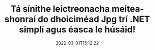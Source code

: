 ---
############################# Static ############################
layout: "auto-gen-signature"
date: 2022-03-01T15:12:22
draft: false
operation: Sign
signaturetype: Metadata
fileformat: Jpg
productName: .NET
lang: ga
productCode: net
otherformats: pdf doc docx docm dot dotm dotx odt ott rtf xls xlsx xlsm xlsb csv ods ots xltx xltm ppt pptx pps ppsx odp otp potx potm pptm ppsm png jpg bmp gif tiff svg webp wmf
breadcrumb: Put Metadata signature on Jpg for C#

############################# Head ############################
head_title: "Cuir sínithe leictreonacha Meiteashonraí i gceangal le doiciméid Jpg trí C#"
head_description: "Úsáid Meiteashonraí mar shínithe leictreonacha folaithe i do dhoiciméid Jpg ag baint úsáide as cúpla líne de chód C#. Bain úsáid as an GroupDocs Document Signature API chun do dhoiciméid ghnó agus do chomhaid a ríomhshíniú le faisnéis Meiteashonraí."

############################# Header ############################
title: "Tá sínithe leictreonacha meiteashonraí do dhoiciméad Jpg trí .NET simplí agus éasca le húsáid!"
description: "eSigh do dhoiciméid agus do chonarthaí Jpg le hiontrálacha Meiteashonraí folaithe. Gin Meiteashonraí do PDFs, doiciméid MS Word, leabhair oibre MS Excel, cur i láthair MS PowerPoint agus formáidí íomhá éagsúla gan aon fhadhbanna agus códú breise."
bg_image: "https://cms.admin.containerize.com/templates/aspose/App_Themes/V3/images/bg/header1.png"
bg_overlay: false
button:
    enable: true

############################# SubMenu ############################
submenu:
    enable: true

    left:
        img_alt: "GroupDocs.Signature for .NET"
        image: "https://cms.admin.containerize.com/templates/groupdocs/images/product-logos/90x90-noborder/groupdocs-signature-net.png"
        product: "GroupDocs.Signature"
        platform: ".NET"



############################# About ############################
about:
    enable: true
    title: "Maidir le GroupDocs.Signature for .NET API sínithe meiteashonraí"
    content: |
        Is API coitianta é [GroupDocs.Signature for .NET](https://products.groupdocs.com/signature/net/) le haghaidh ríomhshíniú doiciméad digiteach. Tá sínithe amhail téacsanna, íomhánna, teastais dhigiteacha, barrachóid, cóid QR, stampaí nó meiteashonraí ar fáil. D’fhéadfaí sínithe a chur ar PDF, doiciméid MS Word, leabhair oibre MS Excel, láithreoireachtaí MS PowerPoint, comhaid Adobe Photoshop agus formáidí éagsúla íomhá. Is féidir le custaiméirí a ndoiciméad a shíniú agus ríomhshínithe a cuireadh ar na doiciméid sin a nuashonrú, a chuardach, a fhíorú, a scriosadh nó a réamhamharc. Thairis sin, soláthraítear go leor cumais le haghaidh saincheapadh sínithe.
    

############################# Steps ############################
steps:
    enable: true
    title_left: "Céimeanna chun Jpg a shíniú le Metadata in C#"
    content_left: |
        Soláthraíonn [GroupDocs.Signature for .NET](https://products.groupdocs.com/signature/net/) cumas chun doiciméid Jpg a shíniú le sínithe Metadata go tapa agus go héasca.
        
        * Cruthaigh sampla d'aicme Sínithe ag soláthar Jpg comhad atá ceaptha a shíniú mar chonair nó mar shruth cuimhne
        * Cuir rang SignOptions ar bun agus socraigh na sonraí go léir a éilítear.
        * Iarr ar an modh Signature.Sign() aschuir {{ Fileformat}} comhad nó sruth cuimhne a rith

    title_right: " Riachtanais Chórais"
    content_right: |
        Tacaítear le GroupDocs.Signature for .NET ar gach mór-ardán agus córas oibriúcháin. Sula ndéanann tú an cód thíos, déan cinnte go bhfuil na réamhriachtanais seo a leanas suiteáilte ar do chóras.

        * Córais oibriúcháin: Microsoft Windows, Linux, MacOS
        * Timpeallachtaí forbartha: Microsoft Visual Studio, Xamarin, MonoDevelop
        * Frameworks: .NET Framework, .NET Standard, .NET Core, Mono
        * Faigh an GroupDocs.Signature for .NET is déanaí ó [Nuget](https://www.nuget.org/packages/groupdocs.signature)
         
    code: |
        ```csharp    
        
        // Set up input Jpg file
        string filePath = "input.jpg";
        // Set up output file
        string outputFilePath = "output.jpg";

        // Instantiate Signature for input file
        using (var signature = new GroupDocs.Signature.Signature(filePath))
        {
                // instantiate metadata signing options
                MetadataSignOptions options = new MetadataSignOptions();

                // Specify different Metadata Signatures and add them to options signature collection
                // set start id
                ushort imgsMetadataId = 41996;
                // setup int value
                ImageMetadataSignature mdSign_DocId = new ImageMetadataSignature(imgsMetadataId++, 123456); // int
                options.Signatures.Add(mdSign_DocId);
                // setup Author property
                ImageMetadataSignature mdSign_Author = new ImageMetadataSignature(imgsMetadataId++, "Mr.Scherlock Holmes"); // string
                options.Signatures.Add(mdSign_Author);
                // setup data of sign date
                ImageMetadataSignature mdSign_Date = new ImageMetadataSignature(imgsMetadataId++, DateTime.Now); // DateTime
                options.Signatures.Add(mdSign_Date);
                // setup double
                ImageMetadataSignature mdSign_Amnt = new ImageMetadataSignature(imgsMetadataId++, 123.456M); //decimal value
                options.Signatures.Add(mdSign_Amnt);

                // sign Jpg document
                SignResult result = signature.Sign(outputFilePath, options);
        }

        ```

############################# Demos ############################
demos:
    enable: true
    title: "Ag síniú Jpg doiciméad le {{ Signaturetype}} Taispeántas Beo"
    content: |
       Sínigh Jpg comhad le sínithe éagsúla faoi láthair trí chuairt a thabhairt ar an suíomh Gréasáin [GroupDocs.Signature App](https://products.groupdocs.app/signature/family). Saor in aisce taispeána ar líne ag fanacht leat.          

############################# More Formats ############################
more_formats:
    enable: true
    title: "Sínithe Metadata eile a dtacaítear leo le haghaidh C#"
    content: |
        "Is féidir leat Jpg a shíniú le cineálacha sínithe eile freisin. Féach ar an liosta thíos le do thoil."
    format: 
       
       
back_to_top:
    enable: true
---